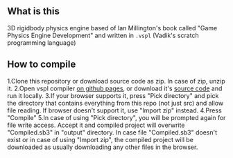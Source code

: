 ## What is this
3D rigidbody physics engine based of Ian Millington's book called "Game Physics Engine Development" and written in `.vspl` (Vadik's scratch programming language) 

## How to compile
1.Clone this repository or download source code as zip. In case of zip, unzip it.
2.Open vspl compiler [on github pages](https://xeltalliv.github.io/ScratchTools/ProgLang/), or download it's [source code](https://github.com/Xeltalliv/ScratchTools/tree/main/ProgLang) and run it locally.
3.If your browser supports it, press "Pick directory" and pick the directory that contains everything from this repo (not just src) and allow file reading. If browser doesn't support it, use "Import zip" instead.
4.Press "Compile"
5.In case of using "Pick directory", you will be prompted again for file write access. Accept it and compiled project will overwrite "Compiled.sb3" in "output" directory. In case file "Compiled.sb3" doesn't exist or in case of using "Import zip", the compiled project will be downloaded as usually downloading any other files in the browser.
